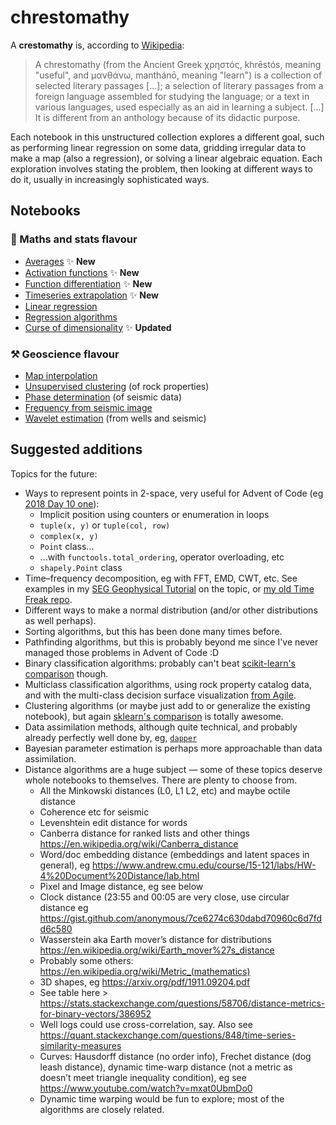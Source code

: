 # chrestomathy

A **crestomathy** is, according to [Wikipedia](https://en.wikipedia.org/wiki/Chrestomathy):

> A chrestomathy (from the Ancient Greek χρηστός, khrēstós, meaning "useful", and μανθάνω, manthánō, meaning "learn") is a collection of selected literary passages [...]; a selection of literary passages from a foreign language assembled for studying the language; or a text in various languages, used especially as an aid in learning a subject. [...] It is different from an anthology because of its didactic purpose.

Each notebook in this unstructured collection explores a different goal, such as performing linear regression on some data, gridding irregular data to make a map (also a regression), or solving a linear algebraic equation. Each exploration involves stating the problem, then looking at different ways to do it, usually in increasingly sophisticated ways.


## Notebooks

### 🥨 Maths and stats flavour

- [Averages](notebooks/Averages.ipynb) ✨ **New**
- [Activation functions](notebooks/Activation_functions.ipynb) ✨ **New**
- [Function differentiation](notebooks/Function_differentiation.ipynb) ✨ **New**
- [Timeseries extrapolation](notebooks/Timeseries_extrapolation.ipynb) ✨ **New**
- [Linear regression](notebooks/Linear_regression.ipynb)
- [Regression algorithms](notebooks/Regression_algorithms.ipynb)
- [Curse of dimensionality](notebooks/Curse_of_dimensionality.ipynb) ✨ **Updated**

### ⚒️  Geoscience flavour

- [Map interpolation](notebooks/Map_interpolation.ipynb)
- [Unsupervised clustering](notebooks/Unsupervised_clustering.ipynb) (of rock properties)
- [Phase determination](notebooks/Phase_determination.ipynb) (of seismic data)
- [Frequency from seismic image](notebooks/Frequency_from_seismic_image.ipynb)
- [Wavelet estimation](notebooks/Wavelet_estimation.ipynb) (from wells and seismic)


## Suggested additions

Topics for the future:

- Ways to represent points in 2-space, very useful for Advent of Code (eg [2018 Day 10 one](https://github.com/kwinkunks/aoc18/blob/master/day10.py)):
  - Implicit position using counters or enumeration in loops
  - `tuple(x, y)` or `tuple(col, row)`
  - `complex(x, y)`
  - `Point` class...
  - ...with `functools.total_ordering`, operator overloading, etc
  - `shapely.Point` class
- Time–frequency decomposition, eg with FFT, EMD, CWT, etc. See examples in my [SEG Geophysical Tutorial](https://github.com/seg/tutorials-2018/tree/master/1806_Time-frequency) on the topic, or [my old Time Freak repo](https://github.com/kwinkunks/timefreak).
- Different ways to make a normal distribution (and/or other distributions as well perhaps).
- Sorting algorithms, but this has been done many times before.
- Pathfinding algorithms, but this is probably beyond me since I've never managed those problems in Advent of Code :D
- Binary classification algorithms: probably can't beat [scikit-learn's comparison](https://scikit-learn.org/1.5/auto_examples/classification/plot_classifier_comparison.html) though.
- Multiclass classification algorithms, using rock property catalog data, and with the multi-class decision surface visualization [from Agile](https://github.com/agilescientific/geocomputing/blob/develop/prod/Classification_algorithms.ipynb).
- Clustering algorithms (or maybe just add to or generalize the existing notebook), but again [sklearn's comparison](https://scikit-learn.org/1.5/auto_examples/cluster/plot_cluster_comparison.html) is totally awesome.
- Data assimilation methods, although quite technical, and probably already perfectly well done by, eg, [`dapper`](https://github.com/nansencenter/DAPPER)
- Bayesian parameter estimation is perhaps more approachable than data assimilation.
- Distance algorithms are a huge subject &mdash; some of these topics deserve whole notebooks to themselves. There are plenty to choose from.
  - All the Minkowski distances (L0, L1 L2, etc) and maybe octile distance
  - Coherence etc for seismic
  - Levenshtein edit distance for words
  - Canberra distance for ranked lists and other things https://en.wikipedia.org/wiki/Canberra_distance
  - Word/doc embedding distance (embeddings and latent spaces in general), eg https://www.andrew.cmu.edu/course/15-121/labs/HW-4%20Document%20Distance/lab.html
  - Pixel and Image distance, eg see below
  - Clock distance (23:55 and 00:05 are very close, use circular distance eg https://gist.github.com/anonymous/7ce6274c630dabd70960c6d7fdd6c580
  - Wasserstein aka Earth mover’s distance for distributions https://en.wikipedia.org/wiki/Earth_mover%27s_distance
  - Probably some others: https://en.wikipedia.org/wiki/Metric_(mathematics)
  - 3D shapes, eg https://arxiv.org/pdf/1911.09204.pdf
  - See table here > https://stats.stackexchange.com/questions/58706/distance-metrics-for-binary-vectors/386952
  - Well logs could use cross-correlation, say. Also see https://quant.stackexchange.com/questions/848/time-series-similarity-measures
  - Curves: Hausdorff distance (no order info), Frechet distance (dog leash distance), dynamic time-warp distance (not a metric as doesn’t meet triangle inequality condition), eg see https://www.youtube.com/watch?v=mxat0UbmDo0
  - Dynamic time warping would be fun to explore; most of the algorithms are closely related.
